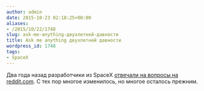 ```yaml
---
author: admin
date: 2015-10-23 02:18:25+00:00
aliases:
- /2015/10/22/1748
slug: ask-me-anything-двухлетней-давности
title: Ask me anything двухлетней давности
wordpress_id: 1748
tags:
- SpaceX
---
```


Два года назад разработчики из SpaceX [отвечали на вопросы на reddit.com](https://www.reddit.com/r/IAmA/comments/1853ap/we_are_spacex_software_engineers_we_launch/). С тех пор многое изменилось, но многое осталось прежним.

<!--more-->
